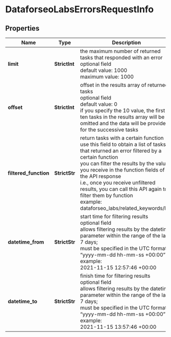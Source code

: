 # DataforseoLabsErrorsRequestInfo


## Properties

| Name | Type | Description | Notes |
|------------ | ------------- | ------------- | -------------|
**limit** | **StrictInt** | the maximum number of returned tasks that responded with an error<br>optional field<br>default value: 1000<br>maximum value: 1000 |[optional]|
**offset** | **StrictInt** | offset in the results array of returned tasks<br>optional field<br>default value: 0<br>if you specify the 10 value, the first ten tasks in the results array will be omitted and the data will be provided for the successive tasks |[optional]|
**filtered_function** | **StrictStr** | return tasks with a certain function<br>use this field to obtain a list of tasks that returned an error filtered by a certain function<br>you can filter the results by the values you receive in the function fields of the API response<br>i.e., once you receive unfiltered results, you can call this API again to filter them by function<br>example: dataforseo_labs/related_keywords/live |[optional]|
**datetime_from** | **StrictStr** | start time for filtering results<br>optional field<br>allows filtering results by the datetime parameter within the range of the last 7 days;<br>must be specified in the UTC format: “yyyy-mm-dd hh-mm-ss +00:00”<br>example:<br>2021-11-15 12:57:46 +00:00 |[optional]|
**datetime_to** | **StrictStr** | finish time for filtering results<br>optional field<br>allows filtering results by the datetime parameter within the range of the last 7 days;<br>must be specified in the UTC format: “yyyy-mm-dd hh-mm-ss +00:00”<br>example:<br>2021-11-15 13:57:46 +00:00 |[optional]|